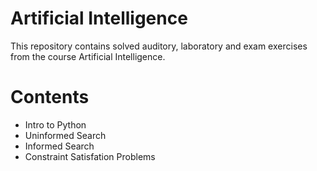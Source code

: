 # Artificial Intelligence
This repository contains solved auditory, laboratory and exam exercises from the course Artificial Intelligence.

# Contents
- Intro to Python
- Uninformed Search
- Informed Search
- Constraint Satisfation Problems
